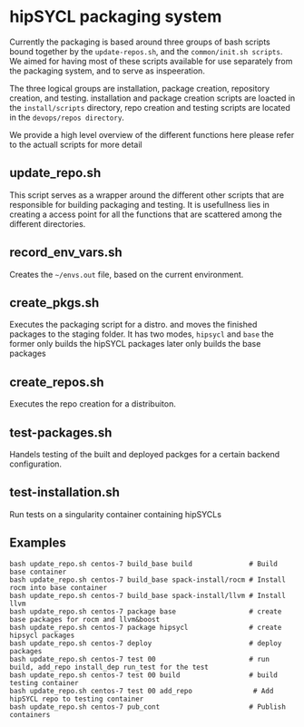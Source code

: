 # hipSYCL packaging system

Currently the packaging is based around three groups of bash scripts bound together by the `update-repos.sh`, and the `common/init.sh scripts`. We aimed for having most of these scripts available for use separately from the packaging system, and to serve as inspeeration.

The three logical groups are installation, package creation, repository creation, and testing. installation and package creation scripts are loacted in the `install/scripts` directory, repo creation and testing scripts are located in the `devops/repos directory`. 

We provide a high level overview of the different functions here please refer to the actuall scripts for more detail

## update_repo.sh

This script serves as a wrapper around the different other scripts that are responsible for building packaging and testing. It is usefullness lies in creating a access point for all the functions that are scattered among the different directories. 

## record_env_vars.sh

Creates the `~/envs.out` file, based on the current environment. 

## create_pkgs.sh

Executes the packaging script for a distro. and moves the finished packages to the staging folder. It has two modes, `hipsycl` and `base` the former only builds the hipSYCL packages later only builds the base packages

## create_repos.sh

Executes the repo creation for a distribuiton. 

## test-packages.sh

Handels testing of the built and deployed packges for a certain backend configuration.

## test-installation.sh

Run tests on a singularity container containing hipSYCLs

## Examples

```
bash update_repo.sh centos-7 build_base build              # Build base container
bash update_repo.sh centos-7 build_base spack-install/rocm # Install rocm into base container
bash update_repo.sh centos-7 build_base spack-install/llvm # Install llvm
bash update_repo.sh centos-7 package base                  # create base packages for rocm and llvm&boost
bash update_repo.sh centos-7 package hipsycl               # create hipsycl packages
bash update_repo.sh centos-7 deploy                        # deploy packages
bash update_repo.sh centos-7 test 00                       # run build, add_repo install_dep run_test for the test
bash update_repo.sh centos-7 test 00 build                 # build testing container
bash update_repo.sh centos-7 test 00 add_repo               # Add hipSYCL repo to testing container
bash update_repo.sh centos-7 pub_cont                      # Publish containers 
```


 
